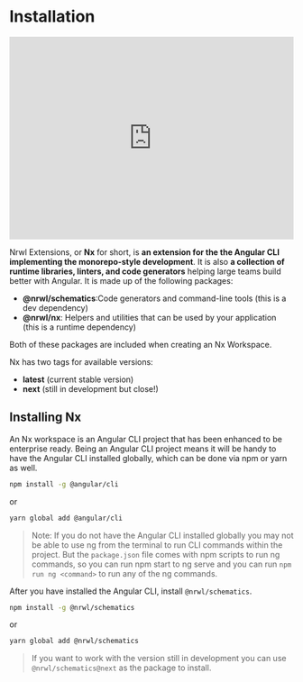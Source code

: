 # Installation

<iframe src="https://player.vimeo.com/video/237418773" width="100%" height="360" frameborder="0" allowfullscreen></iframe>

Nrwl Extensions, or **Nx** for short, is **an extension for the the Angular CLI implementing the monorepo-style development**. It is also **a collection of runtime libraries, linters, and code generators** helping large teams build better with Angular. It is made up of the following packages:

- **@nrwl/schematics**:Code generators and command-line tools (this is a dev dependency)
- **@nrwl/nx**: Helpers and utilities that can be used by your application (this is a runtime dependency)

Both of these packages are included when creating an Nx Workspace.

Nx has two tags for available versions:

- **latest** (current stable version)
- **next** (still in development but close!)

## Installing Nx

An Nx workspace is an Angular CLI project that has been enhanced to be enterprise ready. Being an Angular CLI project means it will be handy to have the Angular CLI installed globally, which can be done via npm or yarn as well.

```bash
npm install -g @angular/cli
```

or

```bash
yarn global add @angular/cli
```

> Note: If you do not have the Angular CLI installed globally you may not be able to use ng from the terminal to run CLI commands within the project. But the `package.json` file comes with npm scripts to run ng commands, so you can run npm start to ng serve and you can run `npm run ng <command>` to run any of the ng commands.

After you have installed the Angular CLI, install `@nrwl/schematics`.

```bash
npm install -g @nrwl/schematics
```

or

```bash
yarn global add @nrwl/schematics
```

> If you want to work with the version still in development you can use `@nrwl/schematics@next` as the package to install.
